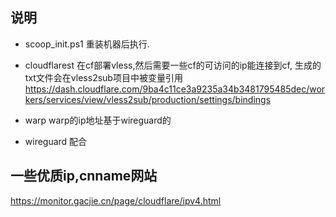 ## 说明

- scoop_init.ps1  重装机器后执行.

- cloudflarest  在cf部署vless,然后需要一些cf的可访问的ip能连接到cf, 生成的txt文件会在vless2sub项目中被变量引用
  https://dash.cloudflare.com/9ba4c11ce3a9235a34b3481795485dec/workers/services/view/vless2sub/production/settings/bindings

- warp warp的ip地址基于wireguard的

- wireguard 配合




## 一些优质ip,cnname网站
https://monitor.gacjie.cn/page/cloudflare/ipv4.html